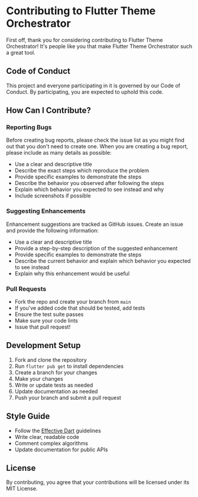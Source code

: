 # Contributing to Flutter Theme Orchestrator

First off, thank you for considering contributing to Flutter Theme Orchestrator! It's people like you that make Flutter Theme Orchestrator such a great tool.

## Code of Conduct

This project and everyone participating in it is governed by our Code of Conduct. By participating, you are expected to uphold this code.

## How Can I Contribute?

### Reporting Bugs

Before creating bug reports, please check the issue list as you might find out that you don't need to create one. When you are creating a bug report, please include as many details as possible:

* Use a clear and descriptive title
* Describe the exact steps which reproduce the problem
* Provide specific examples to demonstrate the steps
* Describe the behavior you observed after following the steps
* Explain which behavior you expected to see instead and why
* Include screenshots if possible

### Suggesting Enhancements

Enhancement suggestions are tracked as GitHub issues. Create an issue and provide the following information:

* Use a clear and descriptive title
* Provide a step-by-step description of the suggested enhancement
* Provide specific examples to demonstrate the steps
* Describe the current behavior and explain which behavior you expected to see instead
* Explain why this enhancement would be useful

### Pull Requests

* Fork the repo and create your branch from `main`
* If you've added code that should be tested, add tests
* Ensure the test suite passes
* Make sure your code lints
* Issue that pull request!

## Development Setup

1. Fork and clone the repository
2. Run `flutter pub get` to install dependencies
3. Create a branch for your changes
4. Make your changes
5. Write or update tests as needed
6. Update documentation as needed
7. Push your branch and submit a pull request

## Style Guide

* Follow the [Effective Dart](https://dart.dev/guides/language/effective-dart) guidelines
* Write clear, readable code
* Comment complex algorithms
* Update documentation for public APIs

## License

By contributing, you agree that your contributions will be licensed under its MIT License. 